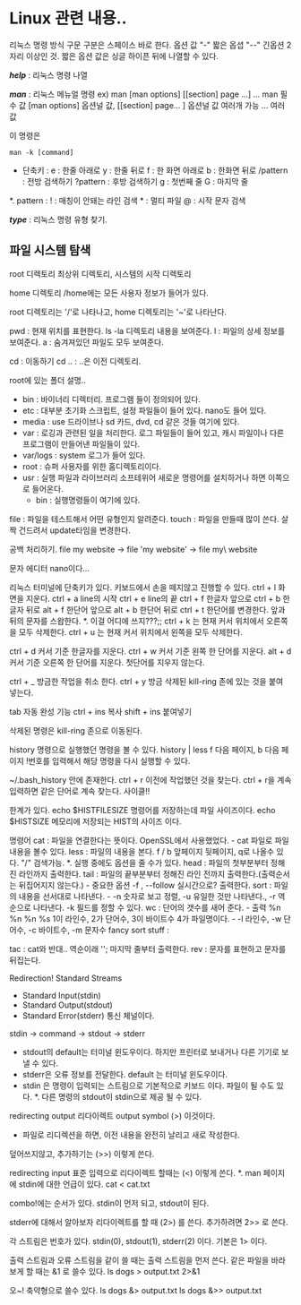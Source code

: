 # Linux 관련 내용..
리눅스 명령 방식 
구문 구분은 스페이스 바로 한다.
옵션 값 "-" 짧은 옵셥 "--" 긴옵션 2자리 이상인 것.
짧은 옵션 값은 싱글 하이픈 뒤에 나열할 수 있다.

***help*** : 리눅스 명령 나열

***man*** : 리눅스 메뉴얼 명령
ex) man [man options] [[section] page ...] ...
man 필수 값 [man options] 옵션널 값, [[section] page... ] 옵션널 값 여러개 가능 ... 여러 값

이 명령은 
```
man -k [command]
```

- 단축키 :
    e : 한줄 아래로
    y : 한줄 뒤로
    f : 한 화면 아래로
    b : 한화면 뒤로 
    /pattern : 전방 검색하기
    ?pattern : 후방 검색하기
    g : 첫번째 줄
    G : 마지막 줄

*. pattern : 
    ! : 매칭이 안돼는 라인 검색
    * : 멀티 파일 
    @ : 시작 문자 검색

***type*** : 리눅스 명령 유형 찾기.

## 파일 시스템 탐색
root 디렉토리 
최상위 디렉토리, 시스템의 시작 디렉토리 

home 디렉토리
/home에는 모든 사용자 정보가 들어가 있다.

root 디렉토리는 '/'로 나타나고, home 디렉토리는 '~'로 나타난다.

pwd : 현재 위치를 표현한다.
ls -la 디렉토리 내용을 보여준다.
l : 파일의 상세 정보를 보여준다.
a : 숨겨져있던 파일도 모두 보여준다.

cd : 이동하기 
cd .. : ..은 이전 디렉토리.

root에 있는 폴더 설명..
- bin : 바이너리 디렉터리. 프로그램 들이 정의되어 있다.
- etc : 대부분 초기화 스크립트, 설정 파일들이 들어 있다. nano도 들어 있다.
- media : use 드라이브나 sd 카드, dvd, cd 같은 것들 여기에 있다.
- var : 로깅과 관련된 일을 처리한다. 로그 파일들이 들어 있고, 캐시 파일이나 다른 프로그램이 만들어낸 파일들이 있다.
- var/logs : system 로그가 들어 있다.
- root : 슈퍼 사용자를 위한 홈디렉토리이다.
- usr : 실행 파일과 라이브러리 소프테위어 새로운 명령어를 설치하거나 하면 이쪽으로 들어온다.
    - bin : 실행명령들이 여기에 있다.

file : 파일을 테스트해서 어떤 유형인지 알려준다.
touch : 파일을 만들때 많이 쓴다. 살짝 건드려서 update타임을 변경한다.

공백 처리하기.
file my website -> file 'my website' -> file my\ website

문자 에디터 
nano이다...

리눅스 터미널에 단축키가 있다.
키보드에서 손을 떼지않고 진행할 수 있다.
ctrl + l 화면을 지운다.
ctrl + a line의 시작
ctrl + e line의 끝
ctrl + f 한글자 앞으로
ctrl + b 한글자 뒤로
alt + f 한단어 앞으로
alt + b 한단어 뒤로
ctrl + t 한단어를 변경한다. 앞과 뒤의 문자를 스왑한다. 
*. 이걸 어디에 쓰지???;;
ctrl + k 는 현재 커서 위치에서 오른쪽을 모두 삭제한다.
ctrl + u 는 현재 커서 위치에서 왼쪽을 모두 삭제한다.

ctrl + d 커서 기준 한글자를 지운다.
ctrl + w 커서 기준 왼쪽 한 단어를 지운다.
alt + d 커서 기준 오른쪽 한 단어를 지운다. 첫단어를 지우지 않는다.

ctrl + _ 방금한 작업을 취소 한다.
ctrl + y 방금 삭제된 kill-ring 존에 있는 것을 붙여 넣는다.

tab 자동 완성 기능
ctrl + ins 복사
shift + ins 붙여넣기

삭제된 명령은 kill-ring 존으로 이동된다.

history 명령으로 실행했던 명령을 볼 수 있다.
history | less  f 다음 페이지, b 다음 페이지
!번호를 입력해서 해당 명령을 다시 실행할 수 있다. 

~/.bash_history 안에 존재한다.
ctrl + r 이전에 작업했던 것을 찾는다.
ctrl + r을 계속 입력하면 같은 단어로 계속 찾는다. 사이클!!

한계가 있다. 
echo $HISTFILESIZE  명령어를 저장하는데 파일 사이즈이다.
echo $HISTSIZE      메모리에 저장되는 HIST의 사이즈 이다.

명령어
cat : 파일을 연결한다는 뜻이다. OpenSSL에서 사용했었다.
    - cat 파일로 파일 내용을 볼수 있다.
less : 파일의 내용을 본다. f / b  앞페이지 뒷페이지, q로 나올수 있다. "/" 검색가능.
    *. 실행 중에도 옵션을 줄 수가 있다.
head : 파일의 첫부분부터 정해진 라인까지 출력한다.
tail : 파일의 끝부분부터 정해진 라인 전까지 출력한다.(출력순서는 뒤집어지지 않는다.)
    - 중요한 옵션 -f , --follow 실시간으로? 출력한다.
sort : 파일의 내용을 선서대로 나타낸다.
    - -n 숫자로 보고 정렬, -u 유일한 것만 나타낸다., -r 역순으로 나타낸다. -k 필드를 정할 수 있다.
wc : 단어의 갯수를 새어 준다.
    - 출력 %n %n %n %s 1이 라인수, 2가 단어수, 3이 바이트수 4가 파일명이다.
    - -l 라인수, -w 단어수, -c 바이트수, -m 문자수
fancy sort stuff :

tac : cat와 반대.. 역순이래 ''; 마지막 줄부터 출력한다.
rev : 문자를 표현하고 문자를 뒤집는다.

Redirection!
Standard Streams 
- Standard Input(stdin)
- Standard Output(stdout)
- Standard Error(stderr)
통신 체널이다.

stdin -> command -> stdout
                 -> stderr

- stdout의 default는 터미널 윈도우이다.
  하지만 프린터로 보내거나 다른 기기로 보낼 수 있다.
- stderr은 오류 정보를 전달한다. default 는 터미널 윈도우이다.
- stdin 은 명령이 입력되는 스트림으로 기본적으로 키보드 이다.
  파일이 될 수도 있다. 
  *. 다른 명령의 stdout이 stdin으로 제공 될 수 있다.

redirecting output
리다이렉트 output symbol (>) 이것이다.
- 파일로 리디렉션을 하면, 이전 내용을 완전히 날리고 새로 작성한다.

덮어쓰지않고, 추가하기는 (>>) 이렇게 쓴다. 

redirecting input
표준 입력으로 리다이렉트 할때는 (<) 이렇게 쓴다.
*. man 페이지에 stdin에 대한 언급이 있다.
cat < cat.txt

combo!에는 순서가 있다.
stdin이 먼저 되고, stdout이 된다.

stderr에 대해서 알아보자 
리다이렉트를 할 때 (2>) 를 쓴다.
추가하려면 2>> 로 쓴다.

각 스트림은 번호가 있다. stdin(0), stdout(1), stderr(2) 이다.
기본은 1> 이다.

출력 스트림과 오류 스트림을 같이 쓸 때는 출력 스트림을 먼저 쓴다.
같은 파일을 바라보게 할 때는 &1 로 쓸수 있다.
ls dogs > output.txt 2>&1

오~! 축약형으로 쓸수 있다.
ls dogs &> output.txt
ls dogs &>> output.txt

